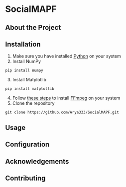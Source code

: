 # SocialMAPF

## About the Project

## Installation

1. Make sure you have installed <a href="https://www.python.org/downloads/">Python</a> on your system
2. Install NumPy
```
pip install numpy
```
3. Install Matplotlib
```
pip install matplotlib
```
4. Follow <a href="https://phoenixnap.com/kb/ffmpeg-windows">these steps</a> to install <a href="https://ffmpeg.org/download.html">FFmpeg</a> on your system
5. Clone the repository
```
git clone https://github.com/Arya333/SocialMAPF.git
```

## Usage

## Configuration

## Acknowledgements

## Contributing
